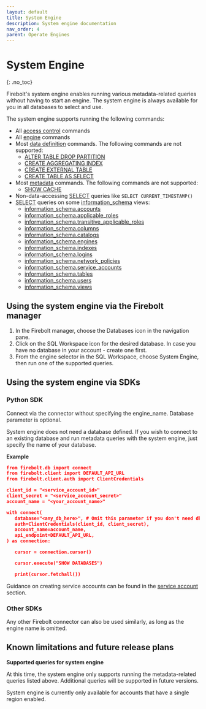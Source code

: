 ```yaml
---
layout: default
title: System Engine
description: System engine documentation
nav_order: 4
parent: Operate Engines
---
```


# System Engine
{: .no_toc}

Firebolt's system engine enables running various metadata-related queries without having to start an engine. The system engine is always available for you in all databases to select and use.

The system engine supports running the following commands:
* All [access control](../../sql_reference/commands/access-control/index.md) commands
* All [engine](../../sql_reference/commands/engines/index.md) commands
* Most [data definition](../../sql_reference/commands/data-definition/index.md) commands. The following commands are not supported:
  * [ALTER TABLE DROP PARTITION](../../sql_reference/commands/data-definition/alter-table.md)
  * [CREATE AGGREGATING INDEX](../../sql_reference/commands/data-definition/create-aggregating-index.md)
  * [CREATE EXTERNAL TABLE](../../sql_reference/commands/data-definition/create-external-table.md)
  * [CREATE TABLE AS SELECT](../../sql_reference/commands/data-definition/create-fact-dimension-table-as-select.md)
* Most [metadata](../../sql_reference/commands/metadata/index.md) commands. The following commands are not supported:
  * [SHOW CACHE](../../sql_reference/commands/metadata/show-cache.md)
* Non-data-accessing [SELECT](../../sql_reference/commands/queries/select.md) queries like `SELECT CURRENT_TIMESTAMP()`
* [SELECT](../../sql_reference/commands/queries/select.md) queries on some [information_schema](../../sql_reference/information-schema/index.md) views:
    * [information_schema.accounts](../../sql_reference/information-schema/accounts.md)
    * [information_schema.applicable_roles](../../sql_reference/information-schema/applicable-roles.md)
    * [information_schema.transitive_applicable_roles](../../sql_reference/information-schema/transitive-applicable-roles.md)
    * [information_schema.columns](../../sql_reference/information-schema/columns.md)
    * [information_schema.catalogs](../../sql_reference/information-schema/catalogs.md)
    * [information_schema.engines](../../sql_reference/information-schema/engines.md)
    * [information_schema.indexes](../../sql_reference/information-schema/indexes.md)
    * [information_schema.logins](../../sql_reference/information-schema/logins.md)
    * [information_schema.network_policies](../../sql_reference/information-schema/network_policies.md)
    * [information_schema.service_accounts](../../sql_reference/information-schema/service-accounts.md)
    * [information_schema.tables](../../sql_reference/information-schema/tables.md)
    * [information_schema.users](../../sql_reference/information-schema/users.md)
    * [information_schema.views](../../sql_reference/information-schema/views.md)

## Using the system engine via the Firebolt manager
1. In the Firebolt manager, choose the Databases icon in the navigation pane.
2. Click on the SQL Workspace icon for the desired database. In case you have no database in your account - create one first.
3. From the engine selector in the SQL Workspace, choose System Engine, then run one of the supported queries.

## Using the system engine via SDKs
### Python SDK
Connect via the connector without specifying the engine_name. Database parameter is optional.

System engine does not need a database defined. If you wish to connect to an existing database and run metadata queries with the system engine, just specify the name of your database.

**Example**
```json
from firebolt.db import connect
from firebolt.client import DEFAULT_API_URL
from firebolt.client.auth import ClientCredentials

client_id = "<service_account_id>"
client_secret = "<service_account_secret>"
account_name = "<your_account_name>"

with connect(
   database="<any_db_here>", # Omit this parameter if you don't need db-specific operations
   auth=ClientCredentials(client_id, client_secret),
   account_name=account_name,
   api_endpoint=DEFAULT_API_URL,
) as connection:

   cursor = connection.cursor()

   cursor.execute("SHOW DATABASES")

   print(cursor.fetchall())
```

Guidance on creating service accounts can be found in the [service account](../managing-your-organization/service-accounts.md) section.

### Other SDKs
Any other Firebolt connector can also be used similarly, as long as the engine name is omitted.

## Known limitations and future release plans

**Supported queries for system engine**

At this time, the system engine only supports running the metadata-related queries listed above. Additional queries will be supported in future versions.

System engine is currently only available for accounts that have a single region enabled.
